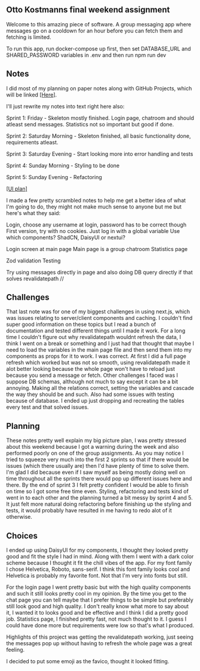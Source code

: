 ## Otto Kostmanns final weekend assignment

Welcome to this amazing piece of software. A group messaging app where messages go on a cooldown for an hour before you can fetch them and fetching is limited.

To run this app, run docker-compose up first, then set DATABASE_URL and SHARED_PASSWORD variables in .env and then run npm run dev

## Notes

I did most of my planning on paper notes along with GitHub Projects, which will be linked [[Here]](https://github.com/orgs/saltsthlm/projects/66/).

I'll just rewrite my notes into text right here also:

Sprint 1: Friday - Skeleton mostly finished. Login page, chatroom and should atleast send messages. Statistics not so important but good if done.

Sprint 2: Saturday Morning - Skeleton finished, all basic functionality done, requirements atleast.

Sprint 3: Saturday Evening - Start looking more into error handling and tests

Sprint 4: Sunday Morning - Styling to be done

Sprint 5: Sunday Evening - Refactoring

[[UI plan]](https://utfs.io/f/c2e54c5a-72bc-4243-8e5e-3f4f4713d2b2-1xbxjx.jpg)

I made a few pretty scrambled notes to help me get a better idea of what I'm going to do, they might not make much sense to anyone but me but here's what they said:

Login, choose any username at login, password has to be correct though
First version, try with no cookies. Just log in with a global variable
Use which components? ShadCN, DaisyUI or nextui?

Login screen at main page
Main page is a group chatroom
Statistics page

Zod validation
Testing

Try using messages directly in page and also doing DB query directly if that solves revalidatepath
//

## Challenges

That last note was for one of my biggest challenges in using next.js, which was issues relating to server/client components and caching.
I couldn't find super good information on these topics but I read a bunch of documentation and tested different things until I made it work.
For a long time I couldn't figure out why revalidatepath wouldnt refresh the data, I think I went on a break or something and I just had that thought that maybe I need to load the variables in the main page file and then send them into my components as props for it to work.
I was correct. At first I did a full page refresh which worked but was not so smooth, using revalidatepath made it alot better looking because the whole page won't have to reload just because you send a message or fetch.
Other challenges I faced was I suppose DB schemas, although not much to say except it can be a bit annoying.
Making all the relations correct, setting the variables and cascade the way they should be and such.
Also had some issues with testing because of database.
I ended up just dropping and recreating the tables every test and that solved issues.

## Planning

These notes pretty well explain my big picture plan, I was pretty stressed about this weekend because I got a warning during the week and also performed poorly on one of the group assignments.
As you may notice I tried to squeeze very much into the first 2 sprints so that if there would be issues (which there usually are) then I'd have plenty of time to solve them.
I'm glad I did because even if I saw myself as being mostly doing well on time throughout all the sprints there would pop up different issues here and there.
By the end of sprint 3 I felt pretty confident I would be able to finish on time so I got some free time even.
Styling, refactoring and tests kind of went in to each other and the planning turned a bit messy by sprint 4 and 5.
It just felt more natural doing refactoring before finishing up the styling and tests, it would probably have resulted in me having to redo alot of it otherwise.

## Choices

I ended up using DaisyUI for my components, I thought they looked pretty good and fit the style I had in mind. 
Along with them I went with a dark color scheme because I thought it fit the chill vibes of the app.
For my font family I chose Helvetica, Roboto, sans-serif. I think this font family looks cool and Helvetica is probably my favorite font.
Not that I'm very into fonts but still.

For the login page I went pretty basic but with the high quality components and such it still looks pretty cool in my opinion.
By the time you get to the chat page you can tell maybe that I prefer things to be simple but preferably still look good and high quality.
I don't really know what more to say about it, I wanted it to looks good and be effective and I think I did a pretty good job.
Statistics page, I finished pretty fast, not much thought to it. I guess I could have done more but requirements were low so that's what I produced.

Highlights of this project was getting the revalidatepath working, just seeing the messages pop up without having to refresh the whole page was a great feeling.

I decided to put some emoji as the favico, thought it looked fitting.